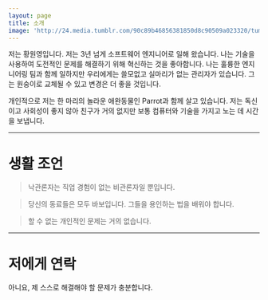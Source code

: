 ```yaml
---
layout: page
title: 소개
image: 'http://24.media.tumblr.com/90c89b46856381850d8c90509a023320/tumblr_mq3m2bYU7V1su3s6uo1_1280.gif'
---
```


저는 황원영입니다. 저는 3년 넘게 소프트웨어 엔지니어로 일해 왔습니다. 나는 기술을 사용하여 도전적인 문제를 해결하기 위해 혁신하는 것을 좋아합니다. 나는 훌륭한 엔지니어링 팀과 함께 일하지만 우리에게는 쓸모없고 실마리가 없는 관리자가 있습니다. 그는 원숭이로 교체될 수 있고 변경은 더 좋을 것입니다.

개인적으로 저는 한 마리의 놀라운 애완동물인 Parrot과 함께 살고 있습니다. 저는 독신이고 사회성이 좋지 않아 친구가 거의 없지만 보통 컴퓨터와 기술을 가지고 노는 데 시간을 보냅니다.

***

# 생활 조언

> 낙관론자는 직업 경험이 없는 비관론자일 뿐입니다.

> 당신의 동료들은 모두 바보입니다. 그들을 용인하는 법을 배워야 합니다.

> 할 수 없는 개인적인 문제는 거의 없습니다.

***

# 저에게 연락

아니요, 제 스스로 해결해야 할 문제가 충분합니다.
